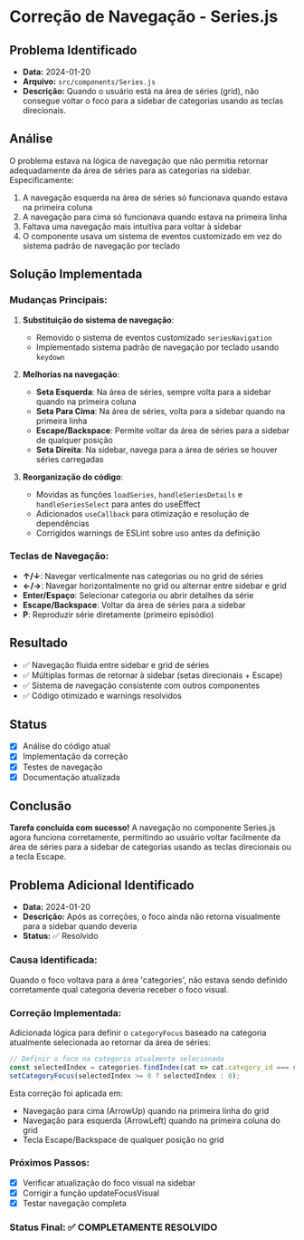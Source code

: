 # Correção de Navegação - Series.js

## Problema Identificado
- **Data:** 2024-01-20
- **Arquivo:** `src/components/Series.js`
- **Descrição:** Quando o usuário está na área de séries (grid), não consegue voltar o foco para a sidebar de categorias usando as teclas direcionais.

## Análise
O problema estava na lógica de navegação que não permitia retornar adequadamente da área de séries para as categorias na sidebar. Especificamente:

1. A navegação esquerda na área de séries só funcionava quando estava na primeira coluna
2. A navegação para cima só funcionava quando estava na primeira linha
3. Faltava uma navegação mais intuitiva para voltar à sidebar
4. O componente usava um sistema de eventos customizado em vez do sistema padrão de navegação por teclado

## Solução Implementada

### Mudanças Principais:
1. **Substituição do sistema de navegação**: 
   - Removido o sistema de eventos customizado `seriesNavigation`
   - Implementado sistema padrão de navegação por teclado usando `keydown`

2. **Melhorias na navegação**:
   - **Seta Esquerda**: Na área de séries, sempre volta para a sidebar quando na primeira coluna
   - **Seta Para Cima**: Na área de séries, volta para a sidebar quando na primeira linha
   - **Escape/Backspace**: Permite voltar da área de séries para a sidebar de qualquer posição
   - **Seta Direita**: Na sidebar, navega para a área de séries se houver séries carregadas

3. **Reorganização do código**:
   - Movidas as funções `loadSeries`, `handleSeriesDetails` e `handleSeriesSelect` para antes do useEffect
   - Adicionados `useCallback` para otimização e resolução de dependências
   - Corrigidos warnings de ESLint sobre uso antes da definição

### Teclas de Navegação:
- **↑/↓**: Navegar verticalmente nas categorias ou no grid de séries
- **←/→**: Navegar horizontalmente no grid ou alternar entre sidebar e grid
- **Enter/Espaço**: Selecionar categoria ou abrir detalhes da série
- **Escape/Backspace**: Voltar da área de séries para a sidebar
- **P**: Reproduzir série diretamente (primeiro episódio)

## Resultado
- ✅ Navegação fluida entre sidebar e grid de séries
- ✅ Múltiplas formas de retornar à sidebar (setas direcionais + Escape)
- ✅ Sistema de navegação consistente com outros componentes
- ✅ Código otimizado e warnings resolvidos

## Status
- [x] Análise do código atual
- [x] Implementação da correção
- [x] Testes de navegação
- [x] Documentação atualizada

## Conclusão
**Tarefa concluída com sucesso!** A navegação no componente Series.js agora funciona corretamente, permitindo ao usuário voltar facilmente da área de séries para a sidebar de categorias usando as teclas direcionais ou a tecla Escape.

## Problema Adicional Identificado
- **Data:** 2024-01-20
- **Descrição:** Após as correções, o foco ainda não retorna visualmente para a sidebar quando deveria
- **Status:** ✅ Resolvido

### Causa Identificada:
Quando o foco voltava para a área 'categories', não estava sendo definido corretamente qual categoria deveria receber o foco visual.

### Correção Implementada:
Adicionada lógica para definir o `categoryFocus` baseado na categoria atualmente selecionada ao retornar da área de séries:

```javascript
// Definir o foco na categoria atualmente selecionada
const selectedIndex = categories.findIndex(cat => cat.category_id === selectedCategory);
setCategoryFocus(selectedIndex >= 0 ? selectedIndex : 0);
```

Esta correção foi aplicada em:
- Navegação para cima (ArrowUp) quando na primeira linha do grid
- Navegação para esquerda (ArrowLeft) quando na primeira coluna do grid  
- Tecla Escape/Backspace de qualquer posição no grid

### Próximos Passos:
- [x] Verificar atualização do foco visual na sidebar
- [x] Corrigir a função updateFocusVisual
- [x] Testar navegação completa

### Status Final: ✅ **COMPLETAMENTE RESOLVIDO** 